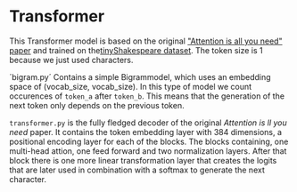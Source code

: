 # Transformer

This Transformer model is based on the original ["Attention is all you need" paper](https://arxiv.org/pdf/1706.03762) and trained on the[tinyShakespeare dataset](https://raw.githubusercontent.com/karpathy/char-rnn/master/data/tinyshakespeare/input.txt). The token size is 1 because we just used characters. 

´bigram.py´ Contains a simple Bigrammodel, which uses an embedding space of (vocab_size, vocab_size). In this type of model we count occurences of `token_a` after `token_b`. This means that the generation of the next token only depends on the previous token.

`transformer.py` is the fully fledged decoder of the original *Attention is ll you need* paper. It contains the token embedding layer with 384 dimensions, a positional encoding layer for each of the blocks. The blocks containing, one multi-head attion, one feed forward and two normalization layers. After that block there is one more linear transformation layer that creates the logits that are later used in combination with a softmax to generate the next character.